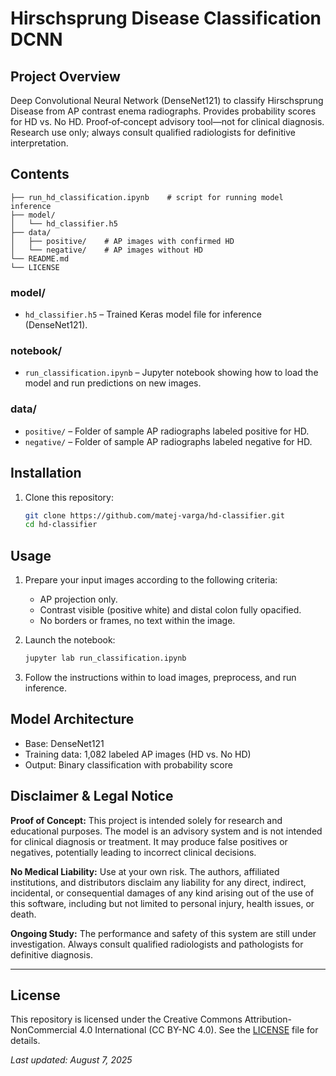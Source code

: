 # Hirschsprung Disease Classification DCNN

## Project Overview

Deep Convolutional Neural Network (DenseNet121) to classify Hirschsprung Disease from AP contrast enema radiographs. Provides probability scores for HD vs. No HD. Proof‐of‐concept advisory tool—not for clinical diagnosis. Research use only; always consult qualified radiologists for definitive interpretation.

## Contents

```
├── run_hd_classification.ipynb    # script for running model inference
├── model/
│   └── hd_classifier.h5
├── data/
│   ├── positive/    # AP images with confirmed HD
│   └── negative/    # AP images without HD
└── README.md
└── LICENSE
```

### model/

* `hd_classifier.h5` – Trained Keras model file for inference (DenseNet121).

### notebook/

* `run_classification.ipynb` – Jupyter notebook showing how to load the model and run predictions on new images.

### data/

* `positive/` – Folder of sample AP radiographs labeled positive for HD.
* `negative/` – Folder of sample AP radiographs labeled negative for HD.

## Installation

1. Clone this repository:

   ```bash
   git clone https://github.com/matej-varga/hd-classifier.git
   cd hd-classifier
   ```

## Usage

1. Prepare your input images according to the following criteria:

   * AP projection only.
   * Contrast visible (positive white) and distal colon fully opacified.
   * No borders or frames, no text within the image.
2. Launch the notebook:

   ```bash
   jupyter lab run_classification.ipynb
   ```
3. Follow the instructions within to load images, preprocess, and run inference.

## Model Architecture

* Base: DenseNet121
* Training data: 1,082 labeled AP images (HD vs. No HD)
* Output: Binary classification with probability score

## Disclaimer & Legal Notice

**Proof of Concept:** This project is intended solely for research and educational purposes. The model is an advisory system and is not intended for clinical diagnosis or treatment. It may produce false positives or negatives, potentially leading to incorrect clinical decisions.

**No Medical Liability:** Use at your own risk. The authors, affiliated institutions, and distributors disclaim any liability for any direct, indirect, incidental, or consequential damages of any kind arising out of the use of this software, including but not limited to personal injury, health issues, or death.

**Ongoing Study:** The performance and safety of this system are still under investigation. Always consult qualified radiologists and pathologists for definitive diagnosis.

---

## License

This repository is licensed under the Creative Commons Attribution-NonCommercial 4.0 International (CC BY-NC 4.0). See the [LICENSE](LICENSE) file for details.

*Last updated: August 7, 2025*
